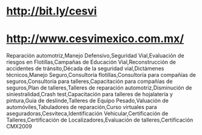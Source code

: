 # http://bit.ly/cesvi
# http://www.cesvimexico.com.mx/


Reparación automotriz,Manejo Defensivo,Seguridad Vial,Evaluación de riesgos en Flotillas,Campañas de Educación Vial,Reconstrucción de accidentes de tránsito,Década de la seguridad vial,Dictámenes técnicos,Manejo Seguro,Consultoría flotillas,Consultoría para compañías de seguros,Consultoría para talleres,Capacitación para compañías de seguros,Plan de talleres,Talleres de reparación automotriz,Disminución de siniestralidad,Crash test,Capacitación para talleres de hojalatería y pintura,Guía de deslinde,Talleres de Equipo Pesado,Valuación de automóviles,Tabuladores de reparación,Curso virtuales para aseguradoras,Cesviteca,Identificación Vehicular,Certificación de Talleres,Certificación de Localizadores,Evaluación de talleres,Certificación CMX2009
